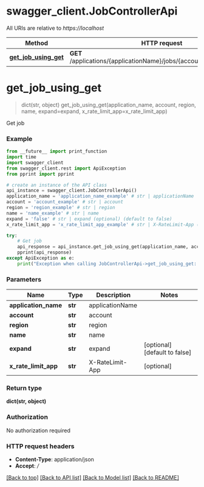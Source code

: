 # swagger_client.JobControllerApi

All URIs are relative to *https://localhost*

Method | HTTP request | Description
------------- | ------------- | -------------
[**get_job_using_get**](JobControllerApi.md#get_job_using_get) | **GET** /applications/{applicationName}/jobs/{account}/{region}/{name} | Get job


# **get_job_using_get**
> dict(str, object) get_job_using_get(application_name, account, region, name, expand=expand, x_rate_limit_app=x_rate_limit_app)

Get job

### Example
```python
from __future__ import print_function
import time
import swagger_client
from swagger_client.rest import ApiException
from pprint import pprint

# create an instance of the API class
api_instance = swagger_client.JobControllerApi()
application_name = 'application_name_example' # str | applicationName
account = 'account_example' # str | account
region = 'region_example' # str | region
name = 'name_example' # str | name
expand = 'false' # str | expand (optional) (default to false)
x_rate_limit_app = 'x_rate_limit_app_example' # str | X-RateLimit-App (optional)

try:
    # Get job
    api_response = api_instance.get_job_using_get(application_name, account, region, name, expand=expand, x_rate_limit_app=x_rate_limit_app)
    pprint(api_response)
except ApiException as e:
    print("Exception when calling JobControllerApi->get_job_using_get: %s\n" % e)
```

### Parameters

Name | Type | Description  | Notes
------------- | ------------- | ------------- | -------------
 **application_name** | **str**| applicationName | 
 **account** | **str**| account | 
 **region** | **str**| region | 
 **name** | **str**| name | 
 **expand** | **str**| expand | [optional] [default to false]
 **x_rate_limit_app** | **str**| X-RateLimit-App | [optional] 

### Return type

**dict(str, object)**

### Authorization

No authorization required

### HTTP request headers

 - **Content-Type**: application/json
 - **Accept**: */*

[[Back to top]](#) [[Back to API list]](../README.md#documentation-for-api-endpoints) [[Back to Model list]](../README.md#documentation-for-models) [[Back to README]](../README.md)

